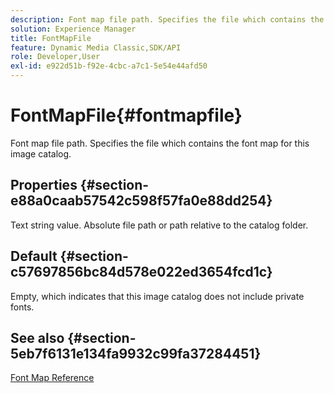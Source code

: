 ```yaml
---
description: Font map file path. Specifies the file which contains the font map for this image catalog.
solution: Experience Manager
title: FontMapFile
feature: Dynamic Media Classic,SDK/API
role: Developer,User
exl-id: e922d51b-f92e-4cbc-a7c1-5e54e44afd50
---
```

# FontMapFile{#fontmapfile}

Font map file path. Specifies the file which contains the font map for this image catalog.

## Properties {#section-e88a0caab57542c598f57fa0e88dd254}

Text string value. Absolute file path or path relative to the catalog folder.

## Default {#section-c57697856bc84d578e022ed3654fcd1c}

Empty, which indicates that this image catalog does not include private fonts.

## See also {#section-5eb7f6131e134fa9932c99fa37284451}

[Font Map Reference](../../../../../is-api/image-catalog/image-serving-api-ref/c-image-catalog-reference/c-font-map-reference/c-font-map-reference.md#concept-f81f319d03c646c5a8ef87b3277dd37d)
